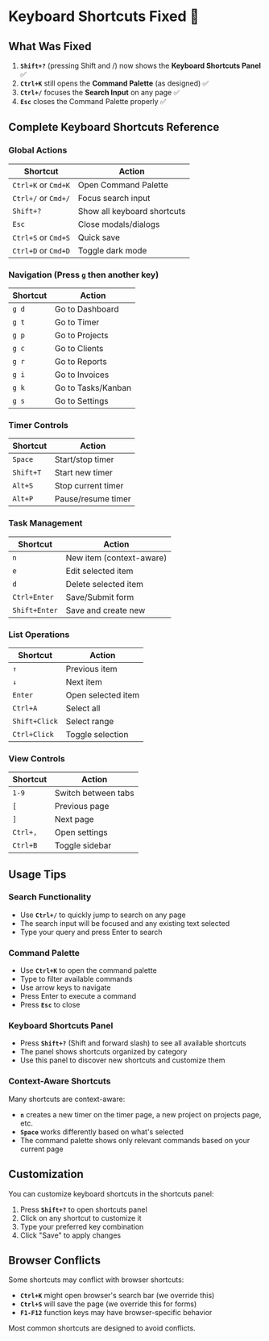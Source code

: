 # Keyboard Shortcuts Fixed 🎯

## What Was Fixed

1. **`Shift+?`** (pressing Shift and /) now shows the **Keyboard Shortcuts Panel** ✅
2. **`Ctrl+K`** still opens the **Command Palette** (as designed) ✅
3. **`Ctrl+/`** focuses the **Search Input** on any page ✅
4. **`Esc`** closes the Command Palette properly ✅

## Complete Keyboard Shortcuts Reference

### Global Actions
| Shortcut | Action |
|----------|--------|
| `Ctrl+K` or `Cmd+K` | Open Command Palette |
| `Ctrl+/` or `Cmd+/` | Focus search input |
| `Shift+?` | Show all keyboard shortcuts |
| `Esc` | Close modals/dialogs |
| `Ctrl+S` or `Cmd+S` | Quick save |
| `Ctrl+D` or `Cmd+D` | Toggle dark mode |

### Navigation (Press `g` then another key)
| Shortcut | Action |
|----------|--------|
| `g d` | Go to Dashboard |
| `g t` | Go to Timer |
| `g p` | Go to Projects |
| `g c` | Go to Clients |
| `g r` | Go to Reports |
| `g i` | Go to Invoices |
| `g k` | Go to Tasks/Kanban |
| `g s` | Go to Settings |

### Timer Controls
| Shortcut | Action |
|----------|--------|
| `Space` | Start/stop timer |
| `Shift+T` | Start new timer |
| `Alt+S` | Stop current timer |
| `Alt+P` | Pause/resume timer |

### Task Management
| Shortcut | Action |
|----------|--------|
| `n` | New item (context-aware) |
| `e` | Edit selected item |
| `d` | Delete selected item |
| `Ctrl+Enter` | Save/Submit form |
| `Shift+Enter` | Save and create new |

### List Operations
| Shortcut | Action |
|----------|--------|
| `↑` | Previous item |
| `↓` | Next item |
| `Enter` | Open selected item |
| `Ctrl+A` | Select all |
| `Shift+Click` | Select range |
| `Ctrl+Click` | Toggle selection |

### View Controls
| Shortcut | Action |
|----------|--------|
| `1-9` | Switch between tabs |
| `[` | Previous page |
| `]` | Next page |
| `Ctrl+,` | Open settings |
| `Ctrl+B` | Toggle sidebar |

## Usage Tips

### Search Functionality
- Use **`Ctrl+/`** to quickly jump to search on any page
- The search input will be focused and any existing text selected
- Type your query and press Enter to search

### Command Palette
- Use **`Ctrl+K`** to open the command palette
- Type to filter available commands
- Use arrow keys to navigate
- Press Enter to execute a command
- Press **`Esc`** to close

### Keyboard Shortcuts Panel
- Press **`Shift+?`** (Shift and forward slash) to see all available shortcuts
- The panel shows shortcuts organized by category
- Use this panel to discover new shortcuts and customize them

### Context-Aware Shortcuts
Many shortcuts are context-aware:
- **`n`** creates a new timer on the timer page, a new project on projects page, etc.
- **`Space`** works differently based on what's selected
- The command palette shows only relevant commands based on your current page

## Customization

You can customize keyboard shortcuts in the shortcuts panel:
1. Press **`Shift+?`** to open shortcuts panel
2. Click on any shortcut to customize it
3. Type your preferred key combination
4. Click "Save" to apply changes

## Browser Conflicts

Some shortcuts may conflict with browser shortcuts:
- **`Ctrl+K`** might open browser's search bar (we override this)
- **`Ctrl+S`** will save the page (we override this for forms)
- **`F1-F12`** function keys may have browser-specific behavior

Most common shortcuts are designed to avoid conflicts.

